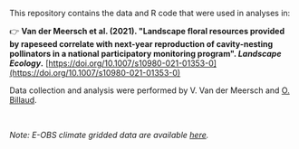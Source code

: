 This repository contains the data and R code that were used in analyses in:

👉 **Van der Meersch et al. (2021). "Landscape floral resources provided by rapeseed correlate with next-year reproduction of cavity-nesting pollinators in a national participatory monitoring program". *Landscape Ecology*.** [https://doi.org/10.1007/s10980-021-01353-0](https://doi.org/10.1007/s10980-021-01353-0)

Data collection and analysis were performed by V. Van der Meersch and [O. Billaud](https://www.researchgate.net/profile/Olivier-Billaud).
 
&nbsp; 


_Note: E-OBS climate gridded data are available [here](https://www.ecad.eu/download/ensembles/download.php)._
